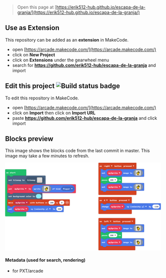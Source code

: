  


> Open this page at [https://erik512-hub.github.io/escapa-de-la-granja/](https://erik512-hub.github.io/escapa-de-la-granja/)

## Use as Extension

This repository can be added as an **extension** in MakeCode.

* open [https://arcade.makecode.com/](https://arcade.makecode.com/)
* click on **New Project**
* click on **Extensions** under the gearwheel menu
* search for **https://github.com/erik512-hub/escapa-de-la-granja** and import

## Edit this project ![Build status badge](https://github.com/erik512-hub/escapa-de-la-granja/workflows/MakeCode/badge.svg)

To edit this repository in MakeCode.

* open [https://arcade.makecode.com/](https://arcade.makecode.com/)
* click on **Import** then click on **Import URL**
* paste **https://github.com/erik512-hub/escapa-de-la-granja** and click import

## Blocks preview

This image shows the blocks code from the last commit in master.
This image may take a few minutes to refresh.

![A rendered view of the blocks](https://github.com/erik512-hub/escapa-de-la-granja/raw/master/.github/makecode/blocks.png)

#### Metadata (used for search, rendering)

* for PXT/arcade
<script src="https://makecode.com/gh-pages-embed.js"></script><script>makeCodeRender("{{ site.makecode.home_url }}", "{{ site.github.owner_name }}/{{ site.github.repository_name }}");</script>
